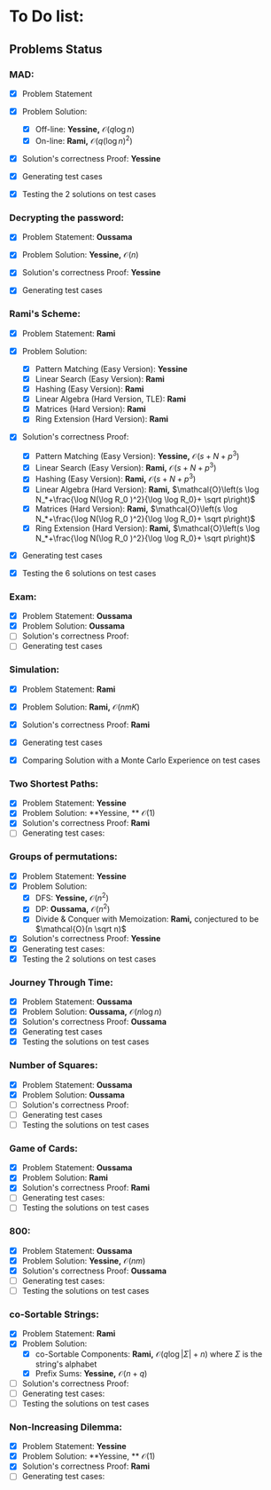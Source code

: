 # To Do list:

## Problems Status

### MAD:

- [x] Problem Statement
- [x] Problem Solution:
  - [x] Off-line: **Yessine,** $\mathcal{O}(q\log n)$
  - [x] On-line: **Rami,** $\mathcal{O}\left(q(\log n)^2\right)$
- [x] Solution's correctness Proof: **Yessine**
- [x] Generating test cases
- [x] Testing the $2$ solutions on test cases



### Decrypting the password:

- [x] Problem Statement: **Oussama**
- [x] Problem Solution: **Yessine,** $\mathcal{O}(n)$
- [x] Solution's correctness Proof: **Yessine**
- [x] Generating test cases



### Rami's Scheme:

- [x] Problem Statement: **Rami**
- [x] Problem Solution:
  - [x] Pattern Matching (Easy Version): **Yessine**
  - [x] Linear Search (Easy Version): **Rami**
  - [x] Hashing (Easy Version): **Rami**
  - [x] Linear Algebra (Hard Version, TLE): **Rami**
  - [x] Matrices (Hard Version): **Rami**
  - [x] Ring Extension (Hard Version): **Rami** 
- [x] Solution's correctness Proof: 
  - [x] Pattern Matching (Easy Version): **Yessine,** $\mathcal{O}(s+N+p^3)$
  - [x] Linear Search (Easy Version): **Rami,** $\mathcal{O}(s+N+p^3)$
  - [x] Hashing (Easy Version): **Rami,** $\mathcal{O}(s+N+p^3)$
  - [x] Linear Algebra (Hard Version): **Rami,** $\mathcal{O}\left(s \log N_*+\frac{\log N(\log R_0 )^2}{\log \log R_0}+ \sqrt p\right)$
  - [x] Matrices (Hard Version): **Rami,** $\mathcal{O}\left(s \log N_*+\frac{\log N(\log R_0 )^2}{\log \log R_0}+ \sqrt p\right)$
  - [x] Ring Extension (Hard Version): **Rami,** $\mathcal{O}\left(s \log N_*+\frac{\log N(\log R_0 )^2}{\log \log R_0}+ \sqrt p\right)$ 

- [x] Generating test cases
- [x] Testing the $6$ solutions on test cases


### Exam:
- [x] Problem Statement: **Oussama**
- [x] Problem Solution: **Oussama**
- [ ] Solution's correctness Proof:
- [ ] Generating test cases

### Simulation:

- [x] Problem Statement: **Rami**
- [x] Problem Solution: **Rami,** $\mathcal{O}(nmK)$
- [x] Solution's correctness Proof: **Rami**
- [x] Generating test cases
- [x] Comparing Solution with a Monte Carlo Experience on test cases


### Two Shortest Paths:
- [x] Problem Statement: **Yessine**
- [X] Problem Solution: **Yessine, ** $\mathcal{O}(1)$
- [x] Solution's correctness Proof: **Rami**
- [ ] Generating test cases:

### Groups of permutations:
- [X] Problem Statement: **Yessine**
- [x] Problem Solution: 
  - [x] DFS: **Yessine,** $\mathcal{O}(n^2)$
  - [x] DP: **Oussama,** $\mathcal{O}(n^2)$
  - [x] Divide & Conquer with Memoization: **Rami,** conjectured to be $\mathcal{O}(n \sqrt n)$ 
- [x] Solution's correctness Proof: **Yessine**
- [x] Generating test cases:
- [x] Testing the $2$ solutions on test cases

### Journey Through Time:

- [x] Problem Statement: **Oussama**
- [x] Problem Solution: **Oussama,** $\mathcal{O}(n\log n)$
- [x] Solution's correctness Proof: **Oussama**
- [x] Generating test cases
- [x] Testing the solutions on test cases

### Number of Squares:

- [x] Problem Statement: **Oussama**
- [x] Problem Solution: **Oussama**
- [ ] Solution's correctness Proof:
- [ ] Generating test cases
- [ ] Testing the solutions on test cases

### Game of Cards:

- [x] Problem Statement: **Oussama**
- [x] Problem Solution: **Rami**
- [x] Solution's correctness Proof: **Rami**
- [ ] Generating test cases:
- [ ] Testing the solutions on test cases

### 800:

- [x] Problem Statement: **Oussama**
- [x] Problem Solution: **Yessine,** $\mathcal{O}(nm)$
- [x] Solution's correctness Proof: **Oussama**
- [ ] Generating test cases:
- [ ] Testing the solutions on test cases

### co-Sortable Strings:

- [x] Problem Statement: **Rami**
- [x] Problem Solution: 
  - [x] co-Sortable Components: **Rami,** $\mathcal{O}(q\log \lvert \Sigma \rvert+n)$ where $\Sigma$ is the string's alphabet
  - [x] Prefix Sums: **Yessine,** $\mathcal{O}(n+q)$
- [ ] Solution's correctness Proof:
- [ ] Generating test cases:
- [ ] Testing the solutions on test cases

### Non-Increasing Dilemma:

- [x] Problem Statement: **Yessine**
- [x] Problem Solution: **Yessine, ** $\mathcal{O}(1)$
- [x] Solution's correctness Proof: **Rami**
- [ ] Generating test cases:
